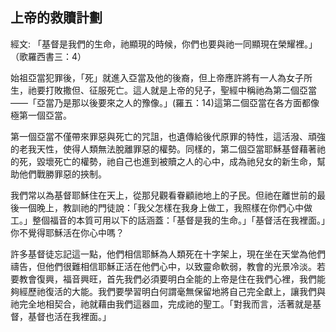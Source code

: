 ## 上帝的救贖計劃 ##

經文: 「基督是我們的生命，祂顯現的時候，你們也要與祂一同顯現在榮耀裡。」（歌羅西書三：4）



始祖亞當犯罪後，「死」就進入亞當及他的後裔，但上帝應許將有一人為女子所生，祂要打敗撒但、征服死亡。這人就是上帝的兒子，聖經中稱祂為第二個亞當——「亞當乃是那以後要來之人的豫像。」(羅五：14)這第二個亞當在各方面都像極第一個亞當。

第一個亞當不僅帶來罪惡與死亡的咒詛，也遺傳給後代原罪的特性，這活潑、頑強的老我天性，使得人類無法脫離罪惡的權勢。同樣的，第二個亞當耶穌基督藉著祂的死，毀壞死亡的權勢，祂自己也進到被贖之人的心中，成為祂兒女的新生命，幫助他們戰勝罪惡的挾制。

我們常以為基督耶穌住在天上，從那兒觀看眷顧祂地上的子民。但祂在離世前的最後一個晚上，教訓祂的門徒說：「我父怎樣在我身上做工，我照樣在你們心中做工。」整個福音的本質可用以下的話涵蓋：「基督是我的生命。」「基督活在我裡面。」你不覺得耶穌活在你心中嗎？

許多基督徒忘記這一點，他們相信耶穌為人類死在十字架上，現在坐在天堂為他們禱告，但他們很難相信耶穌正活在他們心中，以致靈命軟弱，教會的光景冷淡。若要教會復興，福音興旺，首先我們必須要明白全能的上帝是住在我們心裡，我們能夠經歷祂復活的大能。我們要學習明白何謂毫無保留地將自己完全獻上，讓我們與祂完全地相契合，祂就藉由我們這器皿，完成祂的聖工。「對我而言，活著就是基督，基督也活在我裡面。」
